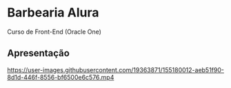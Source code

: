 # Barbearia Alura

Curso de Front-End (Oracle One)

## Apresentação

https://user-images.githubusercontent.com/19363871/155180012-aeb51f90-8d1d-446f-8556-bf6500e6c576.mp4
